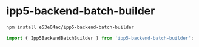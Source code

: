 # ipp5-backend-batch-builder

~~~~~ sh
npm install e53e04ac/ipp5-backend-batch-builder
~~~~~

~~~~~ mjs
import { Ipp5BackendBatchBuilder } from 'ipp5-backend-batch-builder';
~~~~~
